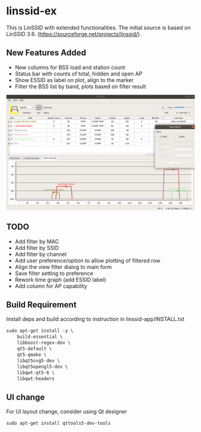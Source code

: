 # linssid-ex

This is LinSSID with extended functionalities.
The initial source is based on LinSSID 3.6. (https://sourceforge.net/projects/linssid/).

## New Features Added
- New columns for BSS load and station count
- Status bar with counts of total, hidden and open AP
- Show ESSID as label on plot, align to the marker
- Filter the BSS list by band, plots based on filter result

![ScreenShot](/screenshots/latest.png?raw=true "Current Application View")

## TODO
- Add filter by MAC
- Add filter by SSID
- Add filter by channel
- Add user preference/option to allow plotting of filtered row
- Align the view filter dialog to main form 
- Save filter setting to preference
- Rework time graph (add ESSID label)
- Add column for AP capability 

## Build Requirement

Install deps and build according to instruction in linssid-app/INSTALL.txt

```
sudo apt-get install -y \
	build-essential \
	libboost-regex-dev \
	qt5-default \
	qt5-qmake \
	libqt5svg5-dev \
	libqt5opengl5-dev \
	libqwt-qt5-6 \
	libqwt-headers
```

## UI change
For UI layout change, consider using Qt designer

```
sudo apt-get install qttools5-dev-tools
```

